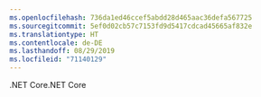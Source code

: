 ```yaml
---
ms.openlocfilehash: 736da1ed46ccef5abdd28d465aac36defa567725
ms.sourcegitcommit: 5ef0d02cb57c7153fd9d5417cdcad45665af832e
ms.translationtype: HT
ms.contentlocale: de-DE
ms.lasthandoff: 08/29/2019
ms.locfileid: "71140129"
---
```

<span data-ttu-id="2e2a9-101">.NET Core</span><span class="sxs-lookup"><span data-stu-id="2e2a9-101">.NET Core</span></span>